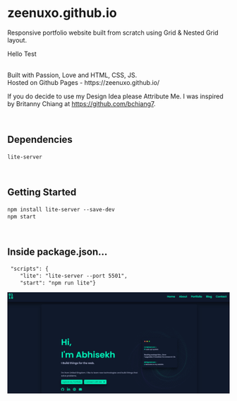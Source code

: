 # zeenuxo.github.io

Responsive portfolio website built from scratch using Grid & Nested Grid layout.

Hello Test

<br>
Built with Passion, Love and HTML, CSS, JS.
<br>
Hosted on Github Pages - https://zeenuxo.github.io/

<br>

If you do decide to use my Design Idea please Attribute Me. 
I was inspired by Britanny Chiang at https://github.com/bchiang7. 

<br>

## Dependencies
```
lite-server
```

<br>

## Getting Started
```
npm install lite-server --save-dev
npm start
```

<br>

## Inside package.json...
```
 "scripts": {
    "lite": "lite-server --port 5501", 
    "start": "npm run lite"}
```

![My Image](preview/preview.png)


